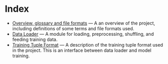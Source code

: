 # Index

* [Overview, glossary and file formats](overview.md) — A an overview of the
  project, including definitions of some terms and file formats used.
* [Data Loader](loader.md) — A module for loading, preprocessing, shuffling, and
  feeding training data.
* [Training Tuple Format](training_tuple.md) — A description of the training
  tuple format used in the project. This is an interface between data loader and
  model training.